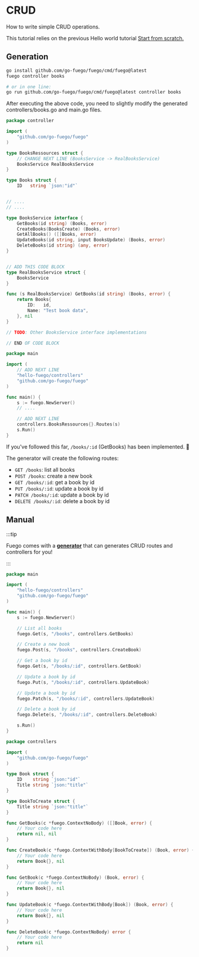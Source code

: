 # CRUD

How to write simple CRUD operations.

This tutorial relies on the previous Hello world tutorial [Start from scratch.](/docs/tutorials/hello-world#start-from-scratch)

## Generation

```bash
go install github.com/go-fuego/fuego/cmd/fuego@latest
fuego controller books

# or in one line:
go run github.com/go-fuego/fuego/cmd/fuego@latest controller books
```

After executing the above code,
you need to slightly modify the generated controllers/books.go and main.go files.

```go title="controllers/books.go" {8-9,28-39}
package controller

import (
	"github.com/go-fuego/fuego"
)

type BooksRessources struct {
	// CHANGE NEXT LINE (BooksService -> RealBooksService)
	BooksService RealBooksService
}

type Books struct {
	ID   string `json:"id"`


// ....
// ....

type BooksService interface {
	GetBooks(id string) (Books, error)
	CreateBooks(BooksCreate) (Books, error)
	GetAllBooks() ([]Books, error)
	UpdateBooks(id string, input BooksUpdate) (Books, error)
	DeleteBooks(id string) (any, error)
}


// ADD THIS CODE BLOCK
type RealBooksService struct {
	BooksService
}

func (s RealBooksService) GetBooks(id string) (Books, error) {
	return Books{
		ID:   id,
		Name: "Test book data",
	}, nil
}

// TODO: Other BooksService interface implementations

// END OF CODE BLOCK
```

```go title="main.go" {4-5,13-14}
package main

import (
	// ADD NEXT LINE
	"hello-fuego/controllers"
	"github.com/go-fuego/fuego"
)

func main() {
	s := fuego.NewServer()
	// ....

	// ADD NEXT LINE
	controllers.BooksRessources{}.Routes(s)
	s.Run()
}
```

If you've followed this far, `/books/:id` (GetBooks) has been implemented. 🥳

The generator will create the following routes:

- `GET /books`: list all books
- `POST /books`: create a new book
- `GET /books/:id`: get a book by id
- `PUT /books/:id`: update a book by id
- `PATCH /books/:id`: update a book by id
- `DELETE /books/:id`: delete a book by id

## Manual

:::tip

Fuego comes with a [**generator**](#generation)
that can generates CRUD routes and controllers for you!

:::

```go title="main.go"
package main

import (
	"hello-fuego/controllers"
	"github.com/go-fuego/fuego"
)

func main() {
	s := fuego.NewServer()

	// List all books
	fuego.Get(s, "/books", controllers.GetBooks)

	// Create a new book
	fuego.Post(s, "/books", controllers.CreateBook)

	// Get a book by id
	fuego.Get(s, "/books/:id", controllers.GetBook)

	// Update a book by id
	fuego.Put(s, "/books/:id", controllers.UpdateBook)

	// Update a book by id
	fuego.Patch(s, "/books/:id", controllers.UpdateBook)

	// Delete a book by id
	fuego.Delete(s, "/books/:id", controllers.DeleteBook)

	s.Run()
}
```

```go title="controllers/books.go"
package controllers

import (
	"github.com/go-fuego/fuego"
)

type Book struct {
	ID    string `json:"id"`
	Title string `json:"title"`
}

type BookToCreate struct {
	Title string `json:"title"`
}

func GetBooks(c *fuego.ContextNoBody) ([]Book, error) {
	// Your code here
	return nil, nil
}

func CreateBook(c *fuego.ContextWithBody[BookToCreate]) (Book, error) {
	// Your code here
	return Book{}, nil
}

func GetBook(c *fuego.ContextNoBody) (Book, error) {
	// Your code here
	return Book{}, nil
}

func UpdateBook(c *fuego.ContextWithBody[Book]) (Book, error) {
	// Your code here
	return Book{}, nil
}

func DeleteBook(c *fuego.ContextNoBody) error {
	// Your code here
	return nil
}

```
